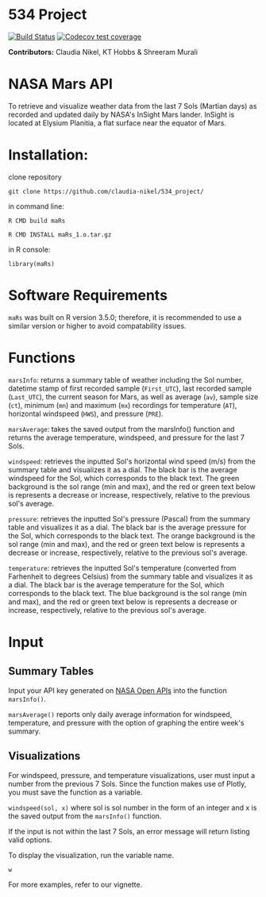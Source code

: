 # 534 Project

[![Build Status](https://travis-ci.org/claudia-nikel/maRs.svg?branch=master)](https://travis-ci.org/claudia-nikel/maRs)
[![Codecov test coverage](https://codecov.io/gh/claudia-nikel/maRs/branch/master/graph/badge.svg)](https://codecov.io/gh/claudia-nikel/maRs?branch=master)

**Contributors:** Claudia Nikel, KT Hobbs & Shreeram Murali

# NASA Mars API
To retrieve and visualize weather data from the last 7 Sols (Martian days) as recorded and updated daily by NASA's InSight Mars lander. InSight is located at Elysium Planitia, a flat surface near the equator of Mars.

# Installation:
clone repository

`git clone https://github.com/claudia-nikel/534_project/`

in command line:

`R CMD build maRs`

`R CMD INSTALL maRs_1.o.tar.gz`

in R console:

`library(maRs)`


# Software Requirements
`maRs` was built on R version 3.5.0; therefore, it is recommended to use a similar version or higher to avoid compatability issues.

# Functions
`marsInfo`: returns a summary table of weather including the Sol number, datetime stamp of first recorded sample (`First_UTC`), last recorded sample (`Last_UTC`), the current season for Mars, as well as average (`av`), sample size (`ct`), minimum (`mn`) and maximum (`mx`) recordings for temperature (`AT`), horizontal windspeed (`HWS`), and pressure (`PRE`).

`marsAverage`: takes the saved output from the marsInfo() function and returns the average temperature, windspeed, and pressure for the last 7 Sols.

`windspeed`: retrieves the inputted Sol's horizontal wind speed (m/s) from the summary table and visualizes it as a dial. The black bar is the average windspeed for the Sol, which corresponds to the black text. The green background is the sol range (min and max), and the red or green text below is represents a decrease or increase, respectively, relative to the previous sol's average.


`pressure`: retrieves the inputted Sol's pressure (Pascal) from the summary table and visualizes it as a dial. The black bar is the average pressure for the Sol, which corresponds to the black text. The orange background is the sol range (min and max), and the red or green text below is represents a decrease or increase, respectively, relative to the previous sol's average.

`temperature`: retrieves the inputted Sol's temperature (converted from Farhenheit to degrees Celsius) from the summary table and visualizes it as a dial. The black bar is the average temperature for the Sol, which corresponds to the black text. The blue background is the sol range (min and max), and the red or green text below is represents a decrease or increase, respectively, relative to the previous sol's average.


# Input

## Summary Tables
Input your API key generated on [NASA Open APIs](https://api.nasa.gov/?search=mars) into the function `marsInfo()`.

`marsAverage()` reports only daily average information for windspeed, temperature, and pressure with the option of graphing the entire week's summary.

## Visualizations
For windspeed, pressure, and temperature visualizations, user must input a number from the previous 7 Sols. Since the function makes use of Plotly, you must save the function as a variable.

`windspeed(sol, x)` where sol is sol number in the form of an integer and x is the saved output from the `marsInfo()` function.

If the input is not within the last 7 Sols, an error message will return listing valid options.

To display the visualization, run the variable name.

`w`

For more examples, refer to our vignette.
